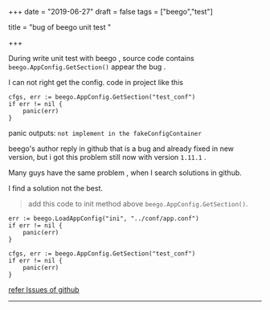 +++
date = "2019-06-27"
draft = false
tags = ["beego","test"]

title = "bug of beego unit test "

+++


During write unit test with beego , source code contains `beego.AppConfig.GetSection()` appear the bug .

I can not right get the config. code in project like this 

```
cfgs, err := beego.AppConfig.GetSection("test_conf")
if err != nil {
	panic(err)
}
```
panic outputs: `not implement in the fakeConfigContainer`

beego's author reply in github that is a bug and already fixed in new version, but i got this problem still now with version `1.11.1` . 

Many guys have the same problem , when I search solutions in github.

I find a solution not the best.

> add this code to init method above `beego.AppConfig.GetSection()`.

```
err := beego.LoadAppConfig("ini", "../conf/app.conf")
if err != nil {
	panic(err)
}

cfgs, err := beego.AppConfig.GetSection("test_conf")
if err != nil {
	panic(err)
}

```

[refer Issues of github](https://github.com/astaxie/beego/issues/2773)

***

